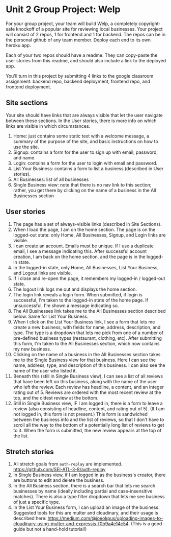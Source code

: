 # Unit 2 Group Project: Welp
For your group project, your team will build Welp, a completely copyright-safe knockoff of a popular site for reviewing local businesses. Your project will consist of 2 repos, 1 for frontend and 1 for backend. The repos can be in the personal github of any team member. Deploy each end to its own heroku app.

Each of your two repos should have a readme. They can copy-paste the user stories from this readme, and should also include a link to the deployed app.

You'll turn in this project by submitting 4 links to the google classroom assignment: backend repo, backend deployment, frontend repo, and frontend deployment.

## Site sections
Your site should have links that are always visible that let the user navigate between these sections. In the User stories, there is more info on which links are visible in which circumstances.
1. Home: just contains some static text with a welcome message, a summary of the purpose of the site, and basic instructions on how to use the site.
1. Signup: contains a form for the user to sign up with email, password, and name.
1. Login: contains a form for the user to login with email and password.
1. List Your Business: contains a form to list a business (described in User stories).
1. All Businesses: list of all businesses
1. Single Business view: note that there is no nav link to this section; rather, you get there by clicking on the name of a business in the All Businesses section

## User stories
1. The page has a set of always-visible links (described in Site Sections).
1. When I load the page, I am on the home section. The page is on the logged-out state: only Home, All Businesses, Signup, and Login links are visible.
1. I can create an account. Emails must be unique. If I use a duplicate email, I see a message indicating this. After successful account creation, I am back on the home section, and the page is in the logged-in state.
1. In the logged-in state, only Home, All Businesses, List Your Business, and Logout links are visible.
1. If I close and re-open the page, it remembers my logged-in / logged-out state.
1. The logout link logs me out and displays the home section.
1. The login link reveals a login form. When submitted, if login is successful, I'm taken to the logged-in state of the home page. If unsuccessful, I'm shown a message indicating so.
1. The All Businesses link takes me to the All Businesses section described below. Same for List Your Business.
1. When I click on the List Your Business link, I see a form that lets me create a new business, with fields for name, address, description, and type. The type is a dropdown that lets me pick from one of a number of pre-defined business types (restaurant, clothing, etc). After submitting this form, I'm taken to the All Businesses section, which now contains my new business.
1. Clicking on the name of a business in the All Businesses section takes me to the Single Business view for that business. Here I can see the name, address, type, and description of this business. I can also see the name of the user who listed it.
1. Beneath this (still in Single Business view), I can see a list of all reviews that have been left on this business, along with the name of the user who left the review. Each review has headline, a content, and an integer rating out of 5. Reviews are ordered with the most recent review at the top, and the oldest review at the bottom.
1. Still in Single Business view, IF I am logged in, there is a form to leave a review (also consisting of headline, content, and rating out of 5). (If I am not logged in, this form is not present.) This form is sandwiched between the business info and the list of reviews, so that I don't have to scroll all the way to the bottom of a potentially long list of reviews to get to it. When the form is submitted, the new review appears at the top of the list.


## Stretch stories
1. All stretch goals from `auth-replay` are implemented. https://github.com/SEI-ATL-3-8/auth-replay
1. In Single Business view, if I am logged in as the business's creator, there are buttons to edit and delete the business.
1. In the All Business section, there is a search bar that lets me search businesses by name (ideally including partial and case-insensitive matches). There is also a type filter dropdown that lets me see business of just a specific type.
1. In the List Your Business form, I can upload an image of the business. Suggested tools for this are multer and cloudinary, and their usage is described here: https://medium.com/@joeokpus/uploading-images-to-cloudinary-using-multer-and-expressjs-f0b9a4e14c54. (This is a good guide but not a hand-hold tutorial!)
